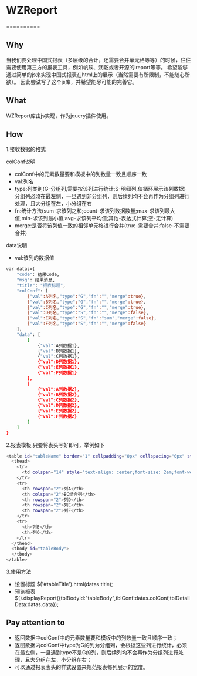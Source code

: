 # WZReport
==========
## Why
当我们要处理中国式报表（多层级的合计，还需要合并单元格等等）的时候，往往需要使用第三方的报表工具，例如帆软、润乾或者开源的ireport等等。
希望能够通过简单的js来实现中国式报表在html上的展示（当然需要有所限制，不能随心所欲）。
因此尝试写了这个js库，并希望能尽可能的完善它。

## What
WZReport库由js实现，作为jquery插件使用。

## How
1.接收数据的格式

colConf说明
* colConf中的元素数量要和模板中的列数量一致且顺序一致
* val:列名
* type:列类别(G-分组列,需要按该列进行统计;S-明细列,仅循环展示该列数据)
       分组列必须在最左侧，一旦遇到非分组列，则后续列均不会再作为分组列进行处理，且大分组在左，小分组在右
* fn:统计方法(sum-求该列之和;count-求该列数据数量;max-求该列最大值;min-求该列最小值;avg-求该列平均值;其他-表达式计算;空-无计算)
* merge:是否将该列值一致的相邻单元格进行合并(true-需要合并;false-不需要合并)

data说明
* val:该列的数据值
    
```bash
var datas={
    "code": 结果Code,
    "msg": 结果消息,
    "title": "报表标题",
    "colConf": [
        {"val":A列名,"type":"G","fn":"","merge":true},
        {"val":B列名,"type":"G","fn":"","merge":true},
        {"val":C列名,"type":"G","fn":"","merge":true},
        {"val":D列名,"type":"S","fn":"","merge":false},
        {"val":E列名,"type":"S","fn":"sum","merge":false},
        {"val":F列名,"type":"S","fn":"","merge":false}
    ],
    "data": [
        [
            {"val":A列数据1},
            {"val":B列数据1},
            {"val":C列数据1},
            {"val":D列数据1},
            {"val":E列数据1},
            {"val":F列数据1}
        ],
        [
            {"val":A列数据2},
            {"val":B列数据2},
            {"val":C列数据2},
            {"val":D列数据2},
            {"val":E列数据2},
            {"val":F列数据2}
        ]
    ]
}
```
2.报表模板,只要将表头写好即可，举例如下
```bash
<table id="tableName" border="1" cellpadding="0px" cellspacing="0px" style="text-align: center;padding: 0px;margin: 0px;border-color: #000;border-width: 1px;">
  <thead>
    <tr>
      <td colspan="14" style="text-align: center;font-size: 2em;font-weight: bolder;" id="tableTitle"></td>
    </tr>
    <tr>
      <th rowspan="2">列A</th>
      <th colspan="2">BC组合列</th>
      <th rowspan="2">列D</th>
      <th rowspan="2">列E</th>
      <th rowspan="2">列F</th>
    </tr>
    <tr>
      <th>列B</th>
      <th>列C</th>
    </tr>
  </thead>
  <tbody id="tableBody">
  </tbody>
</table>
```
3.使用方法
* 设置标题 $('#tableTitle').html(datas.title);
* 预览报表 $().displayReport({tblBodyId:"tableBody",tblConf:datas.colConf,tblDetailData:datas.data});

## Pay attention to
* 返回数据中colConf中的元素数量要和模板中的列数量一致且顺序一致；
* 返回数据内colConf中type为G的列为分组列，会根据这些列进行统计，必须在最左侧，一旦遇到type不是G的列，则后续列均不会再作为分组列进行处理，且大分组在左，小分组在右；
* 可以通过报表表头的样式设置来规范报表每列展示的宽度。
